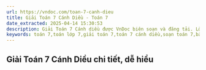 ```yaml
---
url: https://vndoc.com/toan-7-canh-dieu
title: Giải Toán 7 Cánh Diều - Toán 7
date_extracted: 2025-04-14 15:30:53
description: Giải Toán 7 Cánh diều được VnDoc biên soạn và đăng tải. Lời giải Toán 7 này gồm giải Toán 7 SGK và SBT và các bài tập toán 7 khác
keywords: toán 7,toán lớp 7,giải toán 7,toán 7 cánh diều,soạn toán 7,bài tập toán lớp 7,toán lớp 7 cánh diều,toán 7 cánh diều tập 2,giải toán 7 cánh diều,giải toán lớp 7,sgk toán 7 cánh diều,giải bài tập toán 7,toán 7 tập 2 cánh diều
---
```


## Giải Toán 7 Cánh Diều chi tiết, dễ hiểu
